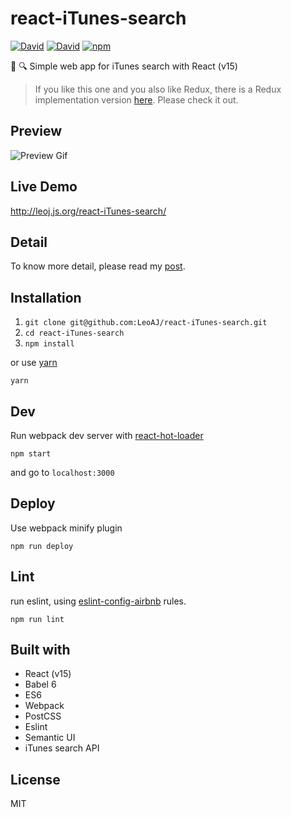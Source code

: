 # react-iTunes-search

[![David](https://img.shields.io/david/LeoAJ/react-iTunes-search.svg?style=flat-square)](https://david-dm.org/LeoAJ/react-iTunes-search)
[![David](https://img.shields.io/david/dev/LeoAJ/react-iTunes-search.svg?style=flat-square)](https://david-dm.org/LeoAJ/react-iTunes-search#info=devDependencies)
[![npm](https://img.shields.io/npm/l/express.svg?style=flat-square)](https://github.com/LeoAJ/react-iTunes-search/blob/master/LICENSE)

:musical_note: :mag: Simple web app for iTunes search with React  (v15)

>If you like this one and you also like Redux, there is a Redux implementation version [here](https://github.com/LeoAJ/redux-iTunes-search). Please check it out.

## Preview

![Preview Gif](https://raw.githubusercontent.com/LeoAJ/react-iTunes-search/gif/react-iTunes-search.gif)

## Live Demo

http://leoj.js.org/react-iTunes-search/

## Detail

To know more detail, please read my [post](http://leoj.js.org/personal/React-iTunes-Search/).

## Installation

1. `git clone git@github.com:LeoAJ/react-iTunes-search.git`
2. `cd react-iTunes-search`
3. `npm install`

or use [yarn](https://yarnpkg.com)

```
yarn
```

## Dev

Run webpack dev server with [react-hot-loader](https://github.com/gaearon/react-hot-loader)

```
npm start
```

and go to `localhost:3000`

## Deploy

Use webpack minify plugin

```
npm run deploy
```

## Lint

run eslint, using [eslint-config-airbnb](https://github.com/airbnb/javascript/tree/master/packages/eslint-config-airbnb) rules.

```
npm run lint
```

## Built with

* React (v15)
* Babel 6
* ES6
* Webpack
* PostCSS
* Eslint
* Semantic UI
* iTunes search API

## License

MIT
